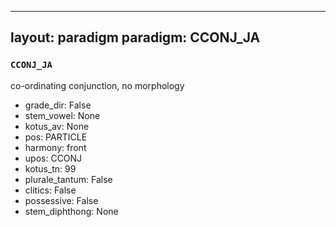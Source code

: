 
---
layout: paradigm
paradigm: CCONJ_JA
---
### ` CCONJ_JA `

co-ordinating conjunction, no morphology
* grade_dir: False
* stem_vowel: None
* kotus_av: None
* pos: PARTICLE
* harmony: front
* upos: CCONJ
* kotus_tn: 99
* plurale_tantum: False
* clitics: False
* possessive: False
* stem_diphthong: None
